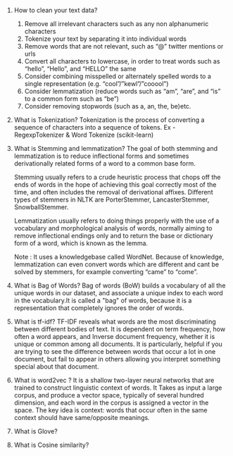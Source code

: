 1. How to clean your text data?
    1. Remove all irrelevant characters such as any non alphanumeric characters
    2. Tokenize your text by separating it into individual words
    3. Remove words that are not relevant, such as “@” twitter mentions or urls
    4. Convert all characters to lowercase, in order to treat words such as “hello”, “Hello”, and “HELLO” the same
    5. Consider combining misspelled or alternately spelled words to a single representation (e.g. “cool”/”kewl”/”cooool”)
    6. Consider lemmatization (reduce words such as “am”, “are”, and “is” to a common form such as “be”)
    7. Consider removing stopwords (such as a, an, the, be)etc.


2. What is Tokenization?
    Tokenization is the process of converting a sequence of characters into a sequence of tokens. 
    Ex - RegexpTokenizer & Word Tokenize (scikit-learn)


3. What is Stemming and lemmatization?
    The goal of both stemming and lemmatization is to reduce inflectional forms and sometimes derivationally related forms of a word to a common base form.

    Stemming usually refers to a crude heuristic process that chops off the ends of words in the hope of achieving this goal correctly most of the time, and often includes the removal of derivational affixes. Different types of stemmers in NLTK are PorterStemmer, LancasterStemmer, SnowballStemmer.

    Lemmatization usually refers to doing things properly with the use of a vocabulary and morphological analysis of words, normally aiming to remove inflectional endings only and to return the base or dictionary form of a word, which is known as the lemma.

    Note : It uses a knowledgebase called WordNet. Because of knowledge, lemmatization can even convert words which are different and cant be solved by stemmers, for example converting “came” to “come”.


4. What is Bag of Words?
    Bag of words (BoW) builds a vocabulary of all the unique words in our dataset, and associate a unique index to each word in the vocabulary.It is called a "bag" of words, because it is a representation that completely ignores the order of words.


5. What is tf-idf?
    TF-IDF reveals what words are the most discriminating between different bodies of text. It is dependent on term frequency, how often a word appears, and Inverse document frequency, whether it is unique or common among all documents. It is particularly, helpful if you are trying to see the difference between words that occur a lot in one document, but fail to appear in others allowing you interpret something special about that document.

6. What is word2vec ?
    It is a shallow two-layer neural networks that are trained to construct linguistic context of words. It Takes as input a large corpus, and produce a vector space, typically of several hundred dimension, and each word in the corpus is assigned a vector in the space. The key idea is context: words that occur often in the same context should have same/opposite meanings.

7. What is Glove?


8. What is Cosine similarity?

